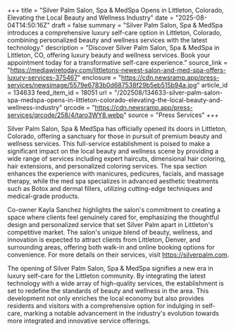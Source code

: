+++
title = "Silver Palm Salon, Spa & MedSpa Opens in Littleton, Colorado, Elevating the Local Beauty and Wellness Industry"
date = "2025-08-04T14:50:16Z"
draft = false
summary = "Silver Palm Salon, Spa & MedSpa introduces a comprehensive luxury self-care option in Littleton, Colorado, combining personalized beauty and wellness services with the latest technology."
description = "Discover Silver Palm Salon, Spa & MedSpa in Littleton, CO, offering luxury beauty and wellness services. Book your appointment today for a transformative self-care experience."
source_link = "https://mediawiretoday.com/littletons-newest-salon-and-med-spa-offers-luxury-services-375467"
enclosure = "https://cdn.newsramp.app/press-services/newsimage/5579e6783b0d687538f29b5eb515b94a.jpg"
article_id = 134633
feed_item_id = 18051
url = "/202508/134633-silver-palm-salon-spa-medspa-opens-in-littleton-colorado-elevating-the-local-beauty-and-wellness-industry"
qrcode = "https://cdn.newsramp.app/press-services/qrcode/258/4/taro3WY8.webp"
source = "Press Services"
+++

<p>Silver Palm Salon, Spa & MedSpa has officially opened its doors in Littleton, Colorado, offering a sanctuary for those in pursuit of premium beauty and wellness services. This full-service establishment is poised to make a significant impact on the local beauty and wellness scene by providing a wide range of services including expert haircuts, dimensional hair coloring, hair extensions, and personalized coloring services. The spa section enhances the experience with manicures, pedicures, facials, and massage therapy, while the med spa specializes in advanced aesthetic treatments such as Botox and dermal fillers, utilizing cutting-edge techniques and medical-grade products.</p><p>Co-owner Kayla Sanchez highlights the salon's commitment to creating a space where clients feel genuinely cared for, emphasizing the thoughtful design and personalized service that set Silver Palm apart in Littleton's competitive market. The salon's unique blend of beauty, wellness, and innovation is expected to attract clients from Littleton, Denver, and surrounding areas, offering both walk-in and online booking options for convenience. For more details on their services, visit <a href='https://silverpalm.com' rel='nofollow' target='_blank'>https://silverpalm.com</a>.</p><p>The opening of Silver Palm Salon, Spa & MedSpa signifies a new era in luxury self-care for the Littleton community. By integrating the latest technology with a wide array of high-quality services, the establishment is set to redefine the standards of beauty and wellness in the area. This development not only enriches the local economy but also provides residents and visitors with a comprehensive option for indulging in self-care, marking a notable advancement in the industry's evolution towards more integrated and innovative service offerings.</p>